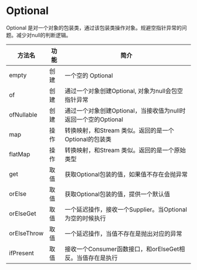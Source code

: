 # Optional

Optional 是对一个对象的包装类，通过该包装类操作对象。规避空指针异常的问题。减少对null的判断逻辑。

| 方法名      | 功能 | 简介                                                           |
| ----------- | ---- | -------------------------------------------------------------- |
| empty       | 创建 | 一个空的 Optional                                              |
| of          | 创建 | 通过一个对象创建Optional, 对象为null会包空指针异常             |
| ofNullable  | 创建 | 通过一个对象创建Optional，当接收值为null时返回一个空的Optional |
| map         | 操作 | 转换映射，和Stream 类似。返回的是一个Optional的包装类          |
| flatMap     | 操作 | 转换映射，和Stream 类似。返回的是一个原始类型                  |
| get         | 取值 | 获取Optional包装的值，如果值不存在会抛异常                     |
| orElse      | 取值 | 获取Optional包装的值，提供一个默认值                           |
| orElseGet   | 取值 | 一个延迟操作，接收一个Supplier。当Optional为空的时候执行       |
| orElseThrow | 取值 | 一个延迟操作，当值不存在是抛出对应的异常                       |
| ifPresent   | 取值 | 接收一个Consumer函数接口，和orElseGet相反。当值存在是执行      |